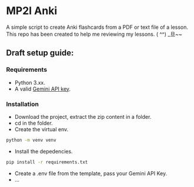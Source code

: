 # MP2I Anki
A simple script to create Anki flashcards from a PDF or text file of a lesson.  
This repo has been created to help me reviewing my lessons. ( ^^) _旦~~

## Draft setup guide:

### Requirements
- Python 3.xx.
- A valid [Gemini API key](https://ai.google.dev/gemini-api/docs/api-key).

### Installation
- Download the project, extract the zip content in a folder.
- cd in the folder.
- Create the virtual env.
```bash
python -m venv venv
```
- Install the depedencies.
```bash
pip install -r requirements.txt
```
- Create a .env file from the template, pass your Gemini API Key.
- ...